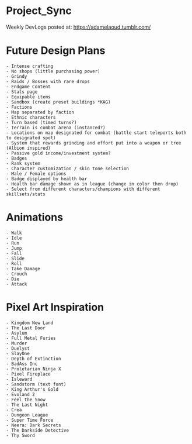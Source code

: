 # Project_Sync
Weekly DevLogs posted at: https://adamelaoud.tumblr.com/

# Future Design Plans
	- Intense crafting 
	- No shops (little purchasing power)
	- Grindy
	- Raids / Bosses with rare drops
	- Endgame Content
	- Stats page
	- Equipable items
	- Sandbox (create preset buildings *KAG)
	- Factions
	- Map separated by faction
	- Ethnic characters
	- Turn based (timed turns?)
	- Terrain is combat arena (instanced?)
	- Locations on map designated for combat (battle start teleports both to designated spot)
	- System that rewards grinding and effort put into a weapon or tree (Albion inspired)
	- Passive gold income/investment system?
	- Badges
	- Rank system
	- Character customization / skin tone selection
	- Male / Female options
	- Badge displayed by health bar
	- Health bar damage shown as in league (change in color then drop)
	- Select from different characters/champions with different skillsets/stats

# Animations
	- Walk
	- Idle
	- Run
	- Jump
	- Fall
	- Slide
	- Roll
	- Take Damage
	- Crouch
	- Die
	- Attack
	
# Pixel Art Inspiration
	- Kingdom New Land
	- The Last Door
	- Asylum
	- Full Metal Furies
	- Murder
	- Duelyst
	- SlayOne
	- Depth of Extinction
	- BadAss Inc
	- Proletarian Ninja X
	- Pixel Fireplace
	- Isleward
	- Sandstorm (text font)
	- King Arthur's Gold
	- Evoland 2
	- Feel the Snow
	- The Last Night
	- Crea
	- Dungeon League 
	- Super Time Force
	- Neera: Dark Secrets
	- The Darkside Detective
	- Thy Sword

